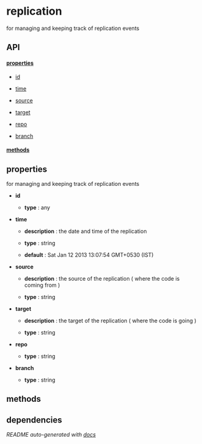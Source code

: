 # replication

for managing and keeping track of replication events

## API

#### [properties](#replication-properties)

  - [id](#replication-properties-id)

  - [time](#replication-properties-time)

  - [source](#replication-properties-source)

  - [target](#replication-properties-target)

  - [repo](#replication-properties-repo)

  - [branch](#replication-properties-branch)


#### [methods](#replication-methods)


<a name="replication-properties"></a>

## properties 
for managing and keeping track of replication events

- **id** 

  - **type** : any

- **time** 

  - **description** : the date and time of the replication

  - **type** : string

  - **default** : Sat Jan 12 2013 13:07:54 GMT+0530 (IST)

- **source** 

  - **description** : the source of the replication ( where the code is coming from )

  - **type** : string

- **target** 

  - **description** : the target of the replication ( where the code is going )

  - **type** : string

- **repo** 

  - **type** : string

- **branch** 

  - **type** : string


<a name="replication-methods"></a>

## methods


## dependencies 

*README auto-generated with [docs](https://github.com/bigcompany/resources/tree/master/docs)*